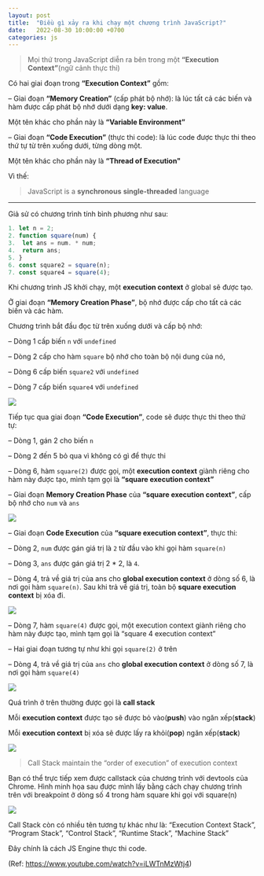 ```yaml
---
layout: post
title:  "Điều gì xảy ra khi chạy một chương trình JavaScript?"
date:   2022-08-30 10:00:00 +0700
categories: js
---
```


> Mọi thứ trong JavaScript diễn ra bên trong một **“Execution Context”**(ngữ cảnh thực thi)

Có hai giai đoạn trong **“Execution Context”** gồm:

– Giai đoạn **“Memory Creation”** (cấp phát bộ nhớ): là lúc tất cả các biến và hàm được cấp phát bộ nhớ dưới dạng **key: value**. 

   Một tên khác cho phần này là **“Variable Environment”**

– Giai đoạn **“Code Execution”** (thực thi code): là lúc code được thực thi theo thứ tự từ trên xuống dưới, từng dòng một.

   Một tên khác cho phần này là **“Thread of Execution"**

Vì thế:

> JavaScript is a **synchronous** **single-threaded** language

---

Giả sử có chương trình tính bình phương như sau:

```js
1. let n = 2;
2. function square(num) {
3. 	let ans = num. * num;
4. 	return ans;
5. }
6. const square2 = square(n);
7. const square4 = square(4);
```

Khi chương trình JS khởi chạy, một **execution context** ở global sẽ được tạo. 

Ở giai đoạn **“Memory Creation Phase”**, bộ nhớ được cấp cho tất cả các biến và các hàm. 

Chương trình bắt đầu đọc từ trên xuống dưới và cấp bộ nhớ:

– Dòng 1 cấp biến `n` với `undefined`

– Dòng 2 cấp cho hàm `square` bộ nhớ cho toàn bộ nội dung của nó,

– Dòng 6 cấp biến `square2` với `undefined`

– Dòng 7 cấp biến `square4` với `undefined`

![](https://i0.wp.com/beautyoncode.com/wp-content/uploads/2022/08/js-execute1.png)

Tiếp tục qua giai đoạn **“Code Execution”**, code sẽ được thực thi theo thứ tự:

– Dòng 1, gán 2 cho biến `n`

– Dòng 2 đến 5 bỏ qua vì không có gì để thực thi

– Dòng 6, hàm `square(2)` được gọi, một **execution context** giành riêng cho hàm này được tạo, mình tạm gọi là **“square execution context”**

  – Giai đoạn **Memory Creation Phase** của **“square execution context”**, cấp bộ nhớ cho `num` và `ans`
  
  ![](https://i1.wp.com/beautyoncode.com/wp-content/uploads/2022/08/js-execute2.png)
  
  – Giai đoạn **Code Execution** của **“square execution context”**, thực thi:

  – Dòng 2, `num` được gán giá trị là `2` từ đầu vào khi gọi hàm `square(n)`

   – Dòng 3, `ans` được gán giá trị 2 * 2, là `4`.

   – Dòng 4, trả về giá trị của ans cho **global execution context** ở dòng số 6, là nơi gọi hàm `square(n)`. Sau khi trả về giá trị, toàn bộ **square execution context** bị xóa đi.
  
  ![](https://i2.wp.com/beautyoncode.com/wp-content/uploads/2022/08/js-execute3.png)
  
  – Dòng 7, hàm `square(4)` được gọi, một execution context giành riêng cho hàm này được tạo, mình tạm gọi là “square 4 execution context”

  – Hai giai đoạn tương tự như khi gọi `square(2)` ở trên

  – Dòng 4, trả về giá trị của `ans` cho **global execution context** ở dòng số 7, là nơi gọi hàm `square(4)`

![](https://i1.wp.com/beautyoncode.com/wp-content/uploads/2022/08/js-execute-4.png)

Quá trình ở trên thường được gọi là **call stack**

Mỗi **execution context** được tạo sẽ được bỏ vào(**push**) vào ngăn xếp(**stack**)

Mỗi **execution context** bị xóa sẽ được lấy ra khỏi(**pop**) ngăn xếp(**stack**)

![](https://i2.wp.com/beautyoncode.com/wp-content/uploads/2022/08/js-execute5.png)

> Call Stack maintain the “order of execution” of execution context

Bạn có thể trực tiếp xem được callstack của chương trình với devtools của Chrome. Hình minh họa sau được mình lấy bằng cách chạy chương trình trên với breakpoint ở dòng số 4 trong hàm square khi gọi với square(n)

![](https://i0.wp.com/beautyoncode.com/wp-content/uploads/2022/08/call-stack.png)

Call Stack còn có nhiều tên tương tự khác như là: “Execution Context Stack”, “Program Stack”, “Control Stack”, “Runtime Stack”, “Machine Stack”

Đây chính là cách JS Engine thực thi code.

(Ref: https://www.youtube.com/watch?v=iLWTnMzWtj4)